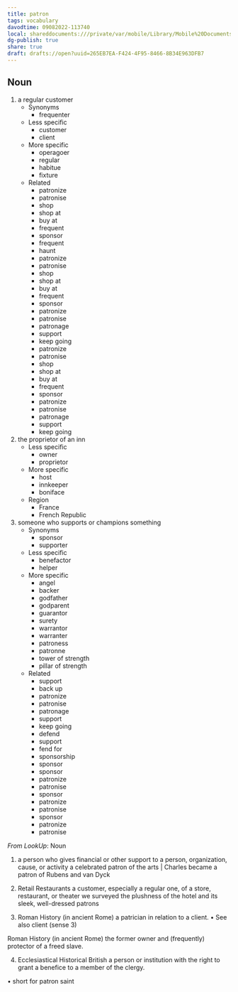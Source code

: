 ```yaml
---
title: patron
tags: vocabulary
davodtime: 09082022-113740
local: shareddocuments:///private/var/mobile/Library/Mobile%20Documents/iCloud~md~obsidian/Documents/OBSHIDDIAN/drafts/265EB7EA-F424-4F95-8466-8B34E963DFB7.md
dg-publish: true
share: true
draft: drafts://open?uuid=265EB7EA-F424-4F95-8466-8B34E963DFB7
---
```



## Noun

1. a regular customer
	- Synonyms
		- frequenter
	- Less specific
		- customer
		- client
	- More specific
		- operagoer
		- regular
		- habitue
		- fixture
	- Related
		- patronize
		- patronise
		- shop
		- shop at
		- buy at
		- frequent
		- sponsor
		- frequent
		- haunt
		- patronize
		- patronise
		- shop
		- shop at
		- buy at
		- frequent
		- sponsor
		- patronize
		- patronise
		- patronage
		- support
		- keep going
		- patronize
		- patronise
		- shop
		- shop at
		- buy at
		- frequent
		- sponsor
		- patronize
		- patronise
		- patronage
		- support
		- keep going
2. the proprietor of an inn
	- Less specific
		- owner
		- proprietor
	- More specific
		- host
		- innkeeper
		- boniface
	- Region
		- France
		- French Republic
3. someone who supports or champions something
	- Synonyms
		- sponsor
		- supporter
	- Less specific
		- benefactor
		- helper
	- More specific
		- angel
		- backer
		- godfather
		- godparent
		- guarantor
		- surety
		- warrantor
		- warranter
		- patroness
		- patronne
		- tower of strength
		- pillar of strength
	- Related
		- support
		- back up
		- patronize
		- patronise
		- patronage
		- support
		- keep going
		- defend
		- support
		- fend for
		- sponsorship
		- sponsor
		- sponsor
		- patronize
		- patronise
		- sponsor
		- patronize
		- patronise
		- sponsor
		- patronize
		- patronise

*From LookUp*:
Noun
1.	a person who gives financial or other support to a person, organization, cause, or activity
a celebrated patron of the arts | Charles became a patron of Rubens and van Dyck

2.	Retail Restaurants a customer, especially a regular one, of a store, restaurant, or theater
we surveyed the plushness of the hotel and its sleek, well-dressed patrons

3.	Roman History (in ancient Rome) a patrician in relation to a client. 	• See also client (sense 3)

Roman History (in ancient Rome) the former owner and (frequently) protector of a freed slave.

4.	Ecclesiastical Historical British a person or institution with the right to grant a benefice to a member of the clergy.

• short for patron saint